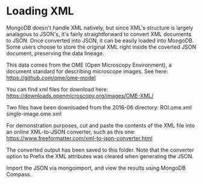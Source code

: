 # Loading XML

MongoDB doesn't handle XML natively, but since XML's structure is largely analagous to JSON's, it's fairly straightforward to convert XML documents to JSON. Once converted into JSON, it can be easily loaded into MongoDB. Some users choose to store the original XML right inside the coverted JSON document, preserving the data lineage.

This data comes from the OME (Open Microscopy Environment), a document standard for describing microscope images. See here: https://github.com/ome/ome-model

You can find xml files for download here: https://downloads.openmicroscopy.org/images/OME-XML/

Two files have been downloaded from the 2016-06 directory:
  ROI.ome.xml
  single-image.ome.xml

For demonstration purposes, cut and paste the contents of the XML file into an online XML-to-JSON converter, such as this one:
  https://www.freeformatter.com/xml-to-json-converter.html

The converted output has been saved to this folder. Note that the converter option to Prefix the XML attributes was cleared when generating the JSON.

Import the JSON via mongoimport, and view the results using MongoDB Compass.


